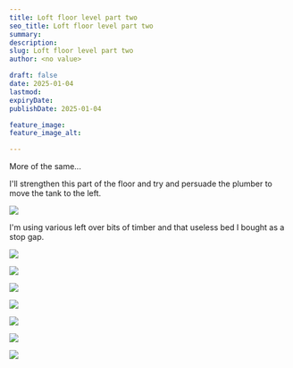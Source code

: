 ```yaml
---
title: Loft floor level part two
seo_title: Loft floor level part two
summary:
description:
slug: Loft floor level part two
author: <no value>

draft: false
date: 2025-01-04
lastmod:
expiryDate:
publishDate: 2025-01-04

feature_image:
feature_image_alt:

---
```

More of the same...

I'll strengthen this part of the floor and try and persuade the plumber to move the tank to the left.

![](/images/1437.jpeg)

I'm using various left over bits of timber and that useless bed I bought as a stop gap.

![](/images/1438.jpeg)

![](/images/1439.jpeg)

![](/images/1440.jpeg)

![](/images/1441.jpeg)

![](/images/1442.jpeg)

![](/images/1445.jpeg)

![](/images/1446.jpeg)
